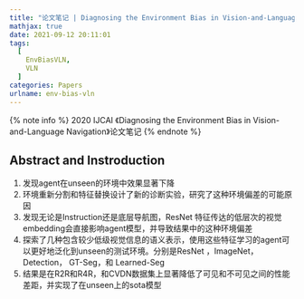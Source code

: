 ```yaml
---
title: "论文笔记 | Diagnosing the Environment Bias in Vision-and-Language Navigation"
mathjax: true
date: 2021-09-12 20:11:01
tags:
  [
    EnvBiasVLN,
    VLN
  ]
categories: Papers
urlname: env-bias-vln
---
```


<meta name="referrer" content="no-referrer" />

{% note info %}
2020 IJCAI 《Diagnosing the Environment Bias in Vision-and-Language Navigation》论文笔记
{% endnote %}

<!--more-->

## Abstract and Instroduction

1. 发现agent在unseen的环境中效果显著下降
2. 环境重新分割和特征替换设计了新的诊断实验，研究了这种环境偏差的可能原因
3. 发现无论是Instruction还是底层导航图，ResNet 特征传达的低层次的视觉embedding会直接影响agent模型，并导致结果中的这种环境偏差
4. 探索了几种包含较少低级视觉信息的语义表示，使用这些特征学习的agent可以更好地泛化到unseen的测试环境。分别是ResNet ，ImageNet， Detection， GT-Seg，和 Learned-Seg
5. 结果是在R2R和R4R，和CVDN数据集上显著降低了可见和不可见之间的性能差距，并实现了在unseen上的sota模型